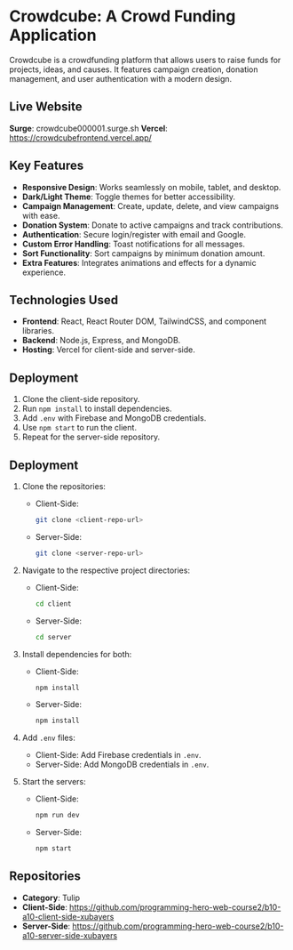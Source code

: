# Crowdcube: A Crowd Funding Application

Crowdcube is a crowdfunding platform that allows users to raise funds for projects, ideas, and causes. It features campaign creation, donation management, and user authentication with a modern design.

## Live Website

**Surge**: crowdcube000001.surge.sh
**Vercel**: https://crowdcubefrontend.vercel.app/

## Key Features

- **Responsive Design**: Works seamlessly on mobile, tablet, and desktop.
- **Dark/Light Theme**: Toggle themes for better accessibility.
- **Campaign Management**: Create, update, delete, and view campaigns with ease.
- **Donation System**: Donate to active campaigns and track contributions.
- **Authentication**: Secure login/register with email and Google.
- **Custom Error Handling**: Toast notifications for all messages.
- **Sort Functionality**: Sort campaigns by minimum donation amount.
- **Extra Features**: Integrates animations and effects for a dynamic experience.

## Technologies Used

- **Frontend**: React, React Router DOM, TailwindCSS, and component libraries.
- **Backend**: Node.js, Express, and MongoDB.
- **Hosting**: Vercel for client-side and server-side.

## Deployment

1. Clone the client-side repository.
2. Run `npm install` to install dependencies.
3. Add `.env` with Firebase and MongoDB credentials.
4. Use `npm start` to run the client.
5. Repeat for the server-side repository.

## Deployment

1. Clone the repositories:

   - Client-Side:
     ```bash
     git clone <client-repo-url>
     ```
   - Server-Side:
     ```bash
     git clone <server-repo-url>
     ```

2. Navigate to the respective project directories:

   - Client-Side:
     ```bash
     cd client
     ```
   - Server-Side:
     ```bash
     cd server
     ```

3. Install dependencies for both:

   - Client-Side:
     ```bash
     npm install
     ```
   - Server-Side:
     ```bash
     npm install
     ```

4. Add `.env` files:

   - Client-Side: Add Firebase credentials in `.env`.
   - Server-Side: Add MongoDB credentials in `.env`.

5. Start the servers:
   - Client-Side:
     ```bash
     npm run dev
     ```
   - Server-Side:
     ```bash
     npm start
     ```

## Repositories

- **Category**: Tulip
- **Client-Side**: https://github.com/programming-hero-web-course2/b10-a10-client-side-xubayers
- **Server-Side**: https://github.com/programming-hero-web-course2/b10-a10-server-side-xubayers
